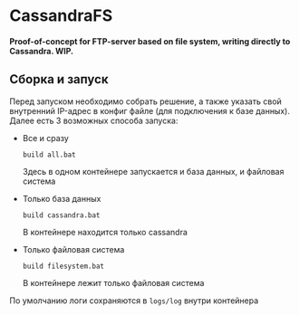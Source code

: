# CassandraFS

#### Proof-of-concept for FTP-server based on file system, writing directly to Cassandra. WIP.

## Сборка и запуск

Перед запуском необходимо собрать решение, а также указать свой внутренний IP-адрес в конфиг файле (для подключения к базе данных). Далее есть 3 возможных способа запуска:

- Все и сразу

  `build all.bat`

  Здесь в одном контейнере запускается и база данных, и файловая система

- Только база данных

  `build cassandra.bat`

  В контейнере находится только cassandra

- Только файловая система

  `build filesystem.bat`

  В контейнере лежит только файловая система

По умолчанию логи сохраняются в `logs/log` внутри контейнера
